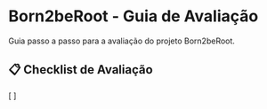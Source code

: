# Born2beRoot - Guia de Avaliação
Guia passo a passo para a avaliação do projeto Born2beRoot.

## 📋 Checklist de Avaliação
[ ] 
